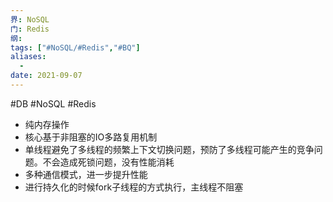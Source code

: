 ```yaml
---
界: NoSQL
门: Redis
纲: 
tags: ["#NoSQL/#Redis","#BQ"]
aliases:
  - 
date: 2021-09-07
---
```

#DB #NoSQL #Redis

-   纯内存操作
-   核心基于非阻塞的IO多路复用机制
-   单线程避免了多线程的频繁上下⽂切换问题，预防了多线程可能产⽣的竞争问题。不会造成死锁问题，没有性能消耗
-   多种通信模式，进一步提升性能
-   进行持久化的时候fork子线程的方式执行，主线程不阻塞